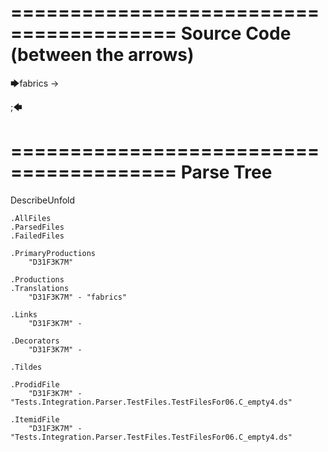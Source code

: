 ========================================
Source Code (between the arrows)
========================================

🡆fabrics -> 

;🡄

========================================
Parse Tree
========================================
DescribeUnfold

    .AllFiles
    .ParsedFiles
    .FailedFiles

    .PrimaryProductions
        "D31F3K7M" 

    .Productions
    .Translations
        "D31F3K7M" - "fabrics"

    .Links
        "D31F3K7M" - 

    .Decorators
        "D31F3K7M" - 

    .Tildes

    .ProdidFile
        "D31F3K7M" - "Tests.Integration.Parser.TestFiles.TestFilesFor06.C_empty4.ds"

    .ItemidFile
        "D31F3K7M" - "Tests.Integration.Parser.TestFiles.TestFilesFor06.C_empty4.ds"


